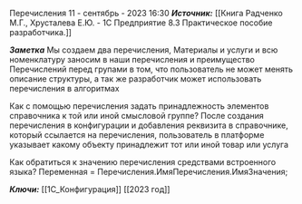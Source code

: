 
Перечисления
 11 - сентябрь - 2023  16:30 
***Источник:*** [[Книга Радченко М.Г., Хрусталева Е.Ю. - 1С Предприятие 8.3 Практическое пособие разработчика.]]

***Заметка*** 
	Мы создаем два перечисления, Материалы и услуги и всю номенклатуру заносим в наши перечисления и преимущество Перечислений перед групами в том, что пользователь не может менять описание структуры, а так же разработчик может использовать перечисления в алгоритмах

Как с помощью перечисления задать принадлежность элементов справочника к той или иной смысловой группе?
	После создания перечисления в конфигурации и добавления реквизита в справочнике, который ссылается на перечисления, пользователь в платформе указывает какому объекту принадлежит тот или иной товар или услуга 

Как обратиться к значению перечисления средствами встроенного языка?
   Переменная = Перечисления.ИмяПеречисления.ИмяЗначения;

***Ключи:*** [[1С_Конфигурация]] [[2023 год]]